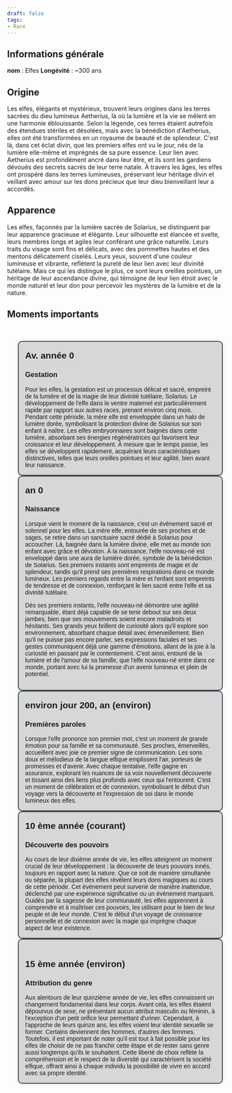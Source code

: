 ```yaml
---
draft: false
tags:
- Race
---
```


## Informations générale

**nom** : Elfes
**Longévité** : ~300 ans

## Origine 
  
Les elfes, élégants et mystérieux, trouvent leurs origines dans les terres sacrées du dieu lumineux Aetherius, là où la lumière et la vie se mêlent en une harmonie éblouissante. Selon la légende, ces terres étaient autrefois des étendues stériles et désolées, mais avec la bénédiction d'Aetherius, elles ont été transformées en un royaume de beauté et de splendeur. C'est là, dans cet éclat divin, que les premiers elfes ont vu le jour, nés de la lumière elle-même et imprégnés de sa pure essence. Leur lien avec Aetherius est profondément ancré dans leur être, et ils sont les gardiens dévoués des secrets sacrés de leur terre natale. À travers les âges, les elfes ont prospéré dans les terres lumineuses, préservant leur héritage divin et veillant avec amour sur les dons précieux que leur dieu bienveillant leur a accordés.

## Apparence

Les elfes, façonnés par la lumière sacrée de Solarius, se distinguent par leur apparence gracieuse et élégante. Leur silhouette est élancée et svelte, leurs membres longs et agiles leur conférant une grâce naturelle. Leurs traits du visage sont fins et délicats, avec des pommettes hautes et des mentons délicatement ciselés. Leurs yeux, souvent d'une couleur lumineuse et vibrante, reflètent la pureté de leur lien avec leur divinité tutélaire. Mais ce qui les distingue le plus, ce sont leurs oreilles pointues, un héritage de leur ascendance divine, qui témoigne de leur lien étroit avec le monde naturel et leur don pour percevoir les mystères de la lumière et de la nature.

## Moments importants

<!DOCTYPE html>
<html lang="en">
<head>
<meta charset="UTF-8">
<meta name="viewport" content="width=device-width, initial-scale=1.0">
<title>Timeline</title>
<style>
    .timeline {
        max-width: 800px;
        margin: 50px auto;
        font-family: Arial, sans-serif;
    }
    
    .event {
        margin-bottom: 50px;
        position: relative;
    }
    
    .event::before {
        content: '';
        position: absolute;
        top: 0;
        left: -15px;
        height: 100%;
        width: 5px;
        background-color: #3d4852;
    }
    
    .event-content {
        padding: 15px;
        border-radius: 10px;
        background-color: rgba(0, 0, 0, 0.15); /* Couleur de fond légèrement assombrie */
        box-shadow: 0px 0px 10px rgba(0, 0, 0, 0.1); /* Ombre légère */
        margin-left: 25px;
        border: 2px solid #3d4852;
    }
    
    .event h2 {
        margin-bottom: 5px;
        margin-top: 5px;
    }
    
    .content {
        margin: 0;
    }
    .author{
        margin-top: 10px;
        margin-bottom: 0px;
        font-style: italic;
        text-align: end;
    }
    .author::before{
        content: 'auteur.e.s : ';
    }
</style>
</head>
<body>

<div class="timeline">
    <div class="event">
        <div class="event-content">
            <h2>Av. année 0</h2>
            <h3>Gestation</h3>
            <p class="content">Pour les elfes, la gestation est un processus délicat et sacré, empreint de la lumière et de la magie de leur divinité tutélaire, Solarius. Le développement de l'elfe dans le ventre maternel est particulièrement rapide par rapport aux autres races, prenant environ cinq mois. Pendant cette période, la mère elfe est enveloppée dans un halo de lumière dorée, symbolisant la protection divine de Solarius sur son enfant à naître. Les elfes embryonnaires sont baignés dans cette lumière, absorbant ses énergies régénératrices qui favorisent leur croissance et leur développement. À mesure que le temps passe, les elfes se développent rapidement, acquérant leurs caractéristiques distinctives, telles que leurs oreilles pointues et leur agilité, bien avant leur naissance.</p>
        </div>
    </div>
    <div class="event">
        <div class="event-content">
            <h2>an 0</h2>
            <h3>Naissance</h3>
            <p class="content">Lorsque vient le moment de la naissance, c'est un événement sacré et solennel pour les elfes. La mère elfe, entourée de ses proches et de sages, se retire dans un sanctuaire sacré dédié à Solarius pour accoucher. Là, baignée dans la lumière divine, elle met au monde son enfant avec grâce et dévotion. À la naissance, l'elfe nouveau-né est enveloppé dans une aura de lumière dorée, symbole de la bénédiction de Solarius. Ses premiers instants sont empreints de magie et de splendeur, tandis qu'il prend ses premières respirations dans ce monde lumineux. Les premiers regards entre la mère et l'enfant sont empreints de tendresse et de connexion, renforçant le lien sacré entre l'elfe et sa divinité tutélaire.

Dès ses premiers instants, l'elfe nouveau-né démontre une agilité remarquable, étant déjà capable de se tenir debout sur ses deux jambes, bien que ses mouvements soient encore maladroits et hésitants. Ses grands yeux brillent de curiosité alors qu'il explore son environnement, absorbant chaque détail avec émerveillement. Bien qu'il ne puisse pas encore parler, ses expressions faciales et ses gestes communiquent déjà une gamme d'émotions, allant de la joie à la curiosité en passant par le contentement. C'est ainsi, entouré de la lumière et de l'amour de sa famille, que l'elfe nouveau-né entre dans ce monde, portant avec lui la promesse d'un avenir lumineux et plein de potentiel.</p>
        </div>
    </div>
    <div class="event">
        <div class="event-content">
            <h2>environ jour 200, an (environ)</h2>
            <h3>Premières paroles</h3>
            <p class="content">Lorsque l'elfe prononce son premier mot, c'est un moment de grande émotion pour sa famille et sa communauté. Ses proches, émerveillés, accueillent avec joie ce premier signe de communication. Les sons doux et mélodieux de la langue elfique emplissent l'air, porteurs de promesses et d'avenir. Avec chaque tentative, l'elfe gagne en assurance, explorant les nuances de sa voix nouvellement découverte et tissant ainsi des liens plus profonds avec ceux qui l'entourent. C'est un moment de célébration et de connexion, symbolisant le début d'un voyage vers la découverte et l'expression de soi dans le monde lumineux des elfes.</p>
        </div>
    </div>
    <div class="event">
        <div class="event-content">
            <h2>10 ème année (courant)</h2>
            <h3>Découverte des pouvoirs</h3> 
            <p class="content">Au cours de leur dixième année de vie, les elfes atteignent un moment crucial de leur développement : la découverte de leurs pouvoirs innés, toujours en rapport avec la nature. Que ce soit de manière simultanée ou séparée, la plupart des elfes révèlent leurs dons magiques au cours de cette période. Cet événement peut survenir de manière inattendue, déclenché par une expérience significative ou un événement marquant. Guidés par la sagesse de leur communauté, les elfes apprennent à comprendre et à maîtriser ces pouvoirs, les utilisant pour le bien de leur peuple et de leur monde. C'est le début d'un voyage de croissance personnelle et de connexion avec la magie qui imprègne chaque aspect de leur existence.</p>
        </div>
    </div>
        <div class="event-content">
            <h2>15 ème année (environ)</h2>
            <h3>Attribution du genre</h3> 
            <p class="content">Aux alentours de leur quinzième année de vie, les elfes connaissent un changement fondamental dans leur corps. Avant cela, les elfes étaient dépourvus de sexe, ne présentant aucun attribut masculin ou féminin, à l'exception d'un petit orifice leur permettant d'uriner. Cependant, à l'approche de leurs quinze ans, les elfes voient leur identité sexuelle se former. Certains deviennent des hommes, d'autres des femmes. Toutefois, il est important de noter qu'il est tout à fait possible pour les elfes de choisir de ne pas franchir cette étape et de rester sans genre aussi longtemps qu'ils le souhaitent. Cette liberté de choix reflète la compréhension et le respect de la diversité qui caractérisent la société elfique, offrant ainsi à chaque individu la possibilité de vivre en accord avec sa propre identité.</p>
        </div>
    </div>
</div>
</body>
</html>